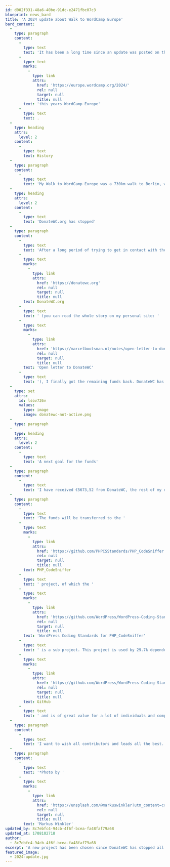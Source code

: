 ```yaml
---
id: d002f331-48a6-40be-91dc-e2471fbc07c3
blueprint: news_bard
title: 'A 2024 update about Walk to WordCamp Europe'
bard_content:
  -
    type: paragraph
    content:
      -
        type: text
        text: 'It has been a long time since an update was posted on this site. So read this and catch up with the latest developments. First off, no, I am not planning to walk to Torino for '
      -
        type: text
        marks:
          -
            type: link
            attrs:
              href: 'https://europe.wordcamp.org/2024/'
              rel: null
              target: null
              title: null
        text: 'this years WordCamp Europe'
      -
        type: text
        text: .
  -
    type: heading
    attrs:
      level: 2
    content:
      -
        type: text
        text: History
  -
    type: paragraph
    content:
      -
        type: text
        text: 'My Walk to WordCamp Europe was a 730km walk to Berlin, where WordCamp Europe 2019 was held. I raised more than €8000 and walked for a month. The money was donated to DonateWC, a charity that helped people go to WordCamps to speak, volunteer of organize. One third of the money I donated was used to help people go to WordCamps.'
  -
    type: heading
    attrs:
      level: 2
    content:
      -
        type: text
        text: 'DonateWC.org has stopped'
  -
    type: paragraph
    content:
      -
        type: text
        text: 'After a long period of trying to get in contact with the owner of '
      -
        type: text
        marks:
          -
            type: link
            attrs:
              href: 'https://donatewc.org'
              rel: null
              target: null
              title: null
        text: DonateWC.org
      -
        type: text
        text: ' (you can read the whole story on my personal site: '
      -
        type: text
        marks:
          -
            type: link
            attrs:
              href: 'https://marcelbootsman.nl/notes/open-letter-to-donatewc'
              rel: null
              target: null
              title: null
        text: 'Open letter to DonateWC'
      -
        type: text
        text: '), I finally got the remaining funds back. DonateWC has helped three people go to WordCamps and has now stopped all activities. I have asked the owner to disable the donation form and publish a message on the site that the foundation is going to be halted, and that request has been granted and executed, looking at the current state of the website.'
  -
    type: set
    attrs:
      id: lsov726v
      values:
        type: image
        image: donatewc-not-active.png
  -
    type: paragraph
  -
    type: heading
    attrs:
      level: 2
    content:
      -
        type: text
        text: 'A next goal for the funds'
  -
    type: paragraph
    content:
      -
        type: text
        text: 'I have received €5673,52 from DonateWC, the rest of my donations has been used to sponsor people that went to WordCamps. I checked the bank statements. The remaining funds need to find a new goal, and I made a decision. '
  -
    type: paragraph
    content:
      -
        type: text
        text: 'The funds will be transferred to the '
      -
        type: text
        marks:
          -
            type: link
            attrs:
              href: 'https://github.com/PHPCSStandards/PHP_CodeSniffer'
              rel: null
              target: null
              title: null
        text: PHP_CodeSniffer
      -
        type: text
        text: ' project, of which the '
      -
        type: text
        marks:
          -
            type: link
            attrs:
              href: 'https://github.com/WordPress/WordPress-Coding-Standards'
              rel: null
              target: null
              title: null
        text: 'WordPress Coding Standards for PHP_CodeSniffer'
      -
        type: text
        text: ' is a sub project. This project is used by 29.7k dependents according to '
      -
        type: text
        marks:
          -
            type: link
            attrs:
              href: 'https://github.com/WordPress/WordPress-Coding-Standards/network/dependents'
              rel: null
              target: null
              title: null
        text: GitHub
      -
        type: text
        text: ' and is of great value for a lot of individuals and companies that develop solutions based on WordPress technology.'
  -
    type: paragraph
    content:
      -
        type: text
        text: 'I want to wish all contributors and leads all the best. You all do an awesome job!'
  -
    type: paragraph
    content:
      -
        type: text
        text: '*Photo by '
      -
        type: text
        marks:
          -
            type: link
            attrs:
              href: 'https://unsplash.com/@markuswinkler?utm_content=creditCopyText&utm_medium=referral&utm_source=unsplash'
              rel: null
              target: null
              title: null
        text: 'Markus Winkler'
updated_by: 8c7ebfc4-94cb-4f6f-bcea-fa48faf79a68
updated_at: 1708102718
author:
  - 8c7ebfc4-94cb-4f6f-bcea-fa48faf79a68
excerpt: 'A new project has been chosen since DonateWC has stopped all activities. Read more in the post.'
featured_image:
  - 2024-update.jpg
---
```

